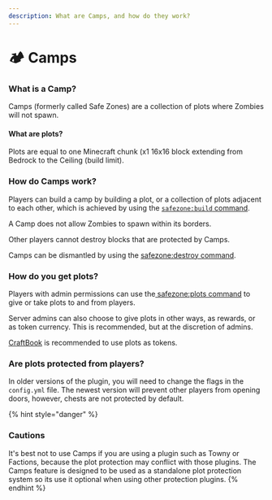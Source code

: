 ```yaml
---
description: What are Camps, and how do they work?
---
```


# 🏕 Camps

### What is a Camp?

Camps (formerly called Safe Zones) are a collection of plots where Zombies will not spawn.

#### What are plots?

Plots are equal to one Minecraft chunk (x1 16x16 block extending from Bedrock to the Ceiling (build limit).

### How do Camps work?

Players can build a camp by building a plot, or a collection of plots adjacent to each other, which is achieved by using the [`safezone:build` command](../commands/safezone/build.md).

A Camp does not allow Zombies to spawn within its borders.&#x20;

Other players cannot destroy blocks that are protected by Camps.

Camps can be dismantled by using the [safezone:destroy command](../commands/safezone/destroy.md).

### How do you get plots?

Players with admin permissions can use the[ safezone:plots command](../commands/safezone/plots.md) to give or take plots to and from players.

Server admins can also choose to give plots in other ways, as rewards, or as token currency. This is recommended, but at the discretion of admins.

[CraftBook](https://www.spigotmc.org/resources/craftbook.2083/) is recommended to use plots as tokens.

### Are plots protected from players?

In older versions of the plugin, you will need to change the flags in the `config.yml` file. The newest version will prevent other players from opening doors, however, chests are not protected by default.

{% hint style="danger" %}
### Cautions

It's best not to use Camps if you are using a plugin such as Towny or Factions, because the plot protection may conflict with those plugins. The Camps feature is designed to be used as a standalone plot protection system so its use it optional when using other protection plugins.
{% endhint %}

